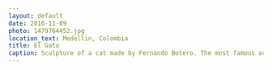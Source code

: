 ```yaml
---
layout: default
date: 2016-11-09
photo: 1479764452.jpg
location_text: Medellin, Colombia
title: El Gato
caption: Sculpture of a cat made by Fernando Botero. The most famous artist coming from this city. He also has a part of a museum dedicated to his work. His speciality is to represent something or someone in a very big and fat way but with a part disproportionally small.
---
```

